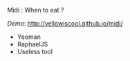Midi : When to eat ?

*Demo*: http://yellowiscool.github.io/midi/

 * Yeoman
 * RaphaelJS
 * Useless tool
